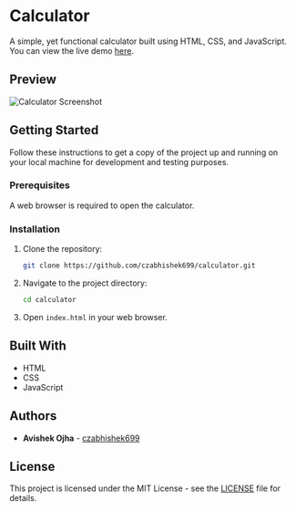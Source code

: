 # Calculator

A simple, yet functional calculator built using HTML, CSS, and JavaScript. You can view the live demo [here](https://calculator.avishekojha.com.np/).

## Preview

![Calculator Screenshot](https://calculator.avishekojha.com.np/cal.png)

## Getting Started

Follow these instructions to get a copy of the project up and running on your local machine for development and testing purposes.

### Prerequisites

A web browser is required to open the calculator.

### Installation

1. Clone the repository:
    ```bash
    git clone https://github.com/czabhishek699/calculator.git
    ```
2. Navigate to the project directory:
    ```bash
    cd calculator
    ```
3. Open `index.html` in your web browser.

## Built With

- HTML
- CSS
- JavaScript

## Authors

- **Avishek Ojha** - [czabhishek699](https://github.com/czabhishek699)

## License

This project is licensed under the MIT License - see the [LICENSE](LICENSE) file for details.
